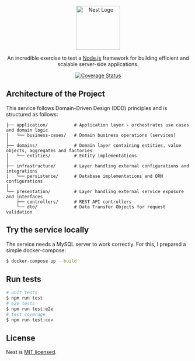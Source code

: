 <p align="center">
  <a href="http://nestjs.com/" target="blank"><img src="https://nestjs.com/img/logo-small.svg" width="120" alt="Nest Logo" /></a>
</p>

<p align="center">An incredible exercise to test a <a href="http://nodejs.org" target="_blank">Node.js</a> framework for building efficient and scalable server-side applications.</p>  
  <p align="center">
   <a href='https://coveralls.io/github/Danielecina/Nest-Products-Service?branch=master'>
     <img src='https://coveralls.io/repos/github/Danielecina/Nest-Products-Service/badge.svg?branch=master' alt='Coverage Status' />
   </a>
  </p>
</p>

## Architecture of the Project

This service follows Domain-Driven Design (DDD) principles and is structured as follows:

```text
├── application/          # Application layer - orchestrates use cases and domain logic
│   └── business-cases/   # Domain business operations (services)
│
├── domains/              # Domain layer containing entities, value objects, aggregates and factories
│   └── entities/         # Entity implementations
│
├── infrastructure/       # Layer handling external configurations and integrations
│   └── persistence/      # Database implementations and ORM configurations
│
└── presentation/         # Layer handling external service exposure and interfaces
    ├── controllers/      # REST API controllers
    └── dto/              # Data Transfer Objects for request validation
```

## Try the service locally

The service needs a MySQL server to work correctly. For this, I prepared a simple docker-compose:

```bash
$ docker-compose up --build
```

## Run tests

```bash
# unit tests
$ npm run test
# e2e tests
$ npm run test:e2e
# test coverage
$ npm run test:cov
```

## License

Nest is [MIT licensed](https://github.com/nestjs/nest/blob/master/LICENSE).

[circleci-image]: https://img.shields.io/circleci/build/github/nestjs/nest/master?token=abc123def456
[circleci-url]: https://circleci.com/gh/nestjs/nest
[coveralls-image]: https://coveralls.io/repos/github/nestjs/nest/badge.svg?branch=master
[coveralls-url]: https://coveralls.io/github/Danielecina/products-service?branch=master
